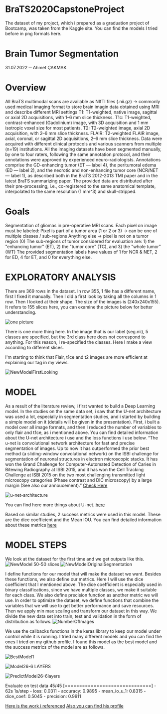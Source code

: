 # BraTS2020CapstoneProject
The dataset of my project, which i prepared as a graduation project of Bootcamp, was taken from the Kaggle site. You can find the models I tried before in png formats here.
 

# Brain Tumor Segmentation
31.07.2022
─
Ahmet ÇAKMAK
 
# Overview
All BraTS multimodal scans are available as NIfTI files (.nii.gz) -> commonly used medical imaging format to store brain imagin data obtained using MRI and describe different MRI settings
T1: T1-weighted, native image, sagittal or axial 2D acquisitions, with 1–6 mm slice thickness.
T1c: T1-weighted, contrast-enhanced (Gadolinium) image, with 3D acquisition and 1 mm isotropic voxel size for most patients.
T2: T2-weighted image, axial 2D acquisition, with 2–6 mm slice thickness.
FLAIR: T2-weighted FLAIR image, axial, coronal, or sagittal 2D acquisitions, 2–6 mm slice thickness.
Data were acquired with different clinical protocols and various scanners from multiple (n=19) institutions.
All the imaging datasets have been segmented manually, by one to four raters, following the same annotation protocol, and their annotations were approved by experienced neuro-radiologists. Annotations comprise the GD-enhancing tumor (ET — label 4), the peritumoral edema (ED — label 2), and the necrotic and non-enhancing tumor core (NCR/NET — label 1), as described both in the BraTS 2012-2013 TMI paper and in the latest BraTS summarizing paper. The provided data are distributed after their pre-processing, i.e., co-registered to the same anatomical template, interpolated to the same resolution (1 mm^3) and skull-stripped.

# Goals
Segmentation of gliomas in pre-operative MRI scans.
Each pixel on image must be labeled:
Pixel is part of a tumor area (1 or 2 or 3) -> can be one of multiple classes / sub-regions
Anything else -> pixel is not on a tumor region (0)
The sub-regions of tumor considered for evaluation are: 1) the "enhancing tumor" (ET), 2) the "tumor core" (TC), and 3) the "whole tumor" (WT) The provided segmentation labels have values of 1 for NCR & NET, 2 for ED, 4 for ET, and 0 for everything else.


# EXPLORATORY ANALYSIS

There are 369 rows in the dataset. In row 355, 1 file has a different name, first I fixed it manually. Then I did a first look by taking all the columns in 1 row. Then I looked at their shape. The size of the images is (240x240x155). It refers to 155 slices here, you can examine the picture below for better understanding.

![one picture](https://user-images.githubusercontent.com/95977791/184477419-9adddd74-f0e8-4af6-aadb-f2921f17a3d6.png)

There is one more thing here. In the image that is our label (seg.nii), 5 classes are specified, but the 3rd class here does not correspond to anything. For this reason, I re-specified the classes. Here I make a view according to different slices.

I'm starting to think that Flair, t1ce and t2 images are more efficient at explaining our tag in my views.

 ![NewModelFirstLooking](https://user-images.githubusercontent.com/95977791/184477415-0885968a-654c-45ea-a045-a4e424277dab.png)



# MODEL 


As a result of the literature review, i first wanted to build a Deep Learning model. In the studies on the same data set, i saw that the U-net architecture was used a lot, especially in segmentation studies, and i started by building a simple model on it (details will be given in the presentation). First, i built a model over all image formats, and then I reduced the number of variables to only flair and t1ce, as i mentioned above. You can find detailed information about the U-net architecture i use and the loss functions i use below.
“The u-net is convolutional network architecture for fast and precise segmentation of images. Up to now it has outperformed the prior best method (a sliding-window convolutional network) on the ISBI challenge for segmentation of neuronal structures in electron microscopic stacks. It has won the Grand Challenge for Computer-Automated Detection of Caries in Bitewing Radiography at ISBI 2015, and it has won the Cell Tracking Challenge at ISBI 2015 on the two most challenging transmitted light microscopy categories (Phase contrast and DIC microscopy) by a large margin (See also our annoucement).” [Check Here](https://lmb.informatik.uni-freiburg.de/people/ronneber/u-net/)


![u-net-architecture](https://user-images.githubusercontent.com/95977791/184477401-70157bfb-5f0a-41c8-941d-08fc18f59bb2.png)

You can find here more things about U-net. [here](https://github.com/christianversloot/machine-learning-articles/blob/3995782892d6f34b70c139265acdfa1c7b9ee07e/u-net-a-step-by-step-introduction.md) 


Based on similar studies, 2 success metrics were used in this model. These are the dice coefficient and the Mean IOU. You can find detailed information about these metrics [here](https://medium.com/@karan_jakhar/100-days-of-code-day-7-84e4918cb72c)

# MODEL STEPS
We look at the dataset for the first time and we get outputs like this.
![NewModel 50-50 slices](https://user-images.githubusercontent.com/95977791/184477434-755aec72-f265-4caf-afe1-838e0a7b0647.png)
![NewModelOriginalSegmentation](https://user-images.githubusercontent.com/95977791/184477439-26a4c6ad-de30-43df-b05b-1fec8f097368.png)

I define functions for our model that will make the dataset we want. Besides these functions, we also define our metrics. Here I will use the dice coefficient that I mentioned above. The dice coefficient is especially used in binary classifications, since we have multiple classes, we make it suitable for each class. We also define precision function as another metric we will use. In order to optimize the dataset, we define functions that combine the variables that we will use to get better performance and save resources. Then we apply min max scaling and transform our dataset in this way. We divide the new data set into train, test and validation in the form of distribution as follows.
![NumberOfImages](https://user-images.githubusercontent.com/95977791/184477449-8b654f83-aae4-4de6-a027-01e1843d1341.png)


We use the callbacks functions in the keras library to keep our model under control while it is running.
I tried many different models and you can find the ones I tried on my github profile. I found this model as the best model and the success metrics of the model are as follows.

![BestModel1](https://user-images.githubusercontent.com/95977791/184477495-28cc4ca7-f5b1-43ad-964b-ce682d81126f.png)

![Model26-6 LAYERS](https://user-images.githubusercontent.com/95977791/184477456-ec45d4e0-e334-4e5e-830e-441627e491cc.png)

![PredictModel26-6layers](https://user-images.githubusercontent.com/95977791/184477465-4e8b7723-0a82-4335-ab59-fb420cd35c34.png)

Evaluate on test data 45/45 [==============================] - 62s 1s/step - loss: 0.0311 - accuracy: 0.9895 - mean_io_u_1: 0.8315 - dice_coef: 0.5045 - precision: 0.9911


[Here is the work i referenced](https://www.kaggle.com/code/rastislav/3d-mri-brain-tumor-segmentation-u-net/notebook?scriptVersionId=61189746) 
[Also you can find his profile](https://github.com/rastislavkopal)
